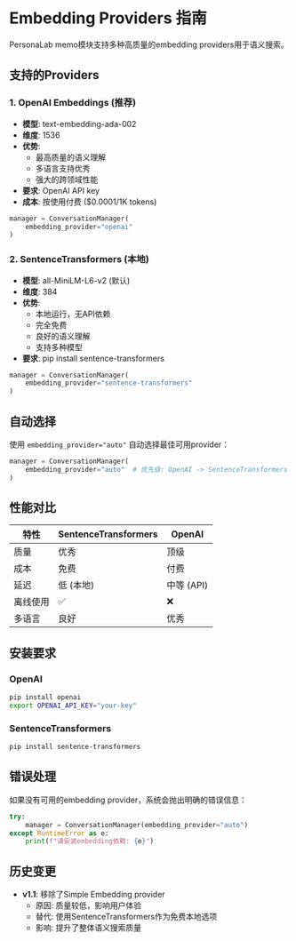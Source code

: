 # Embedding Providers 指南

PersonaLab memo模块支持多种高质量的embedding providers用于语义搜索。

## 支持的Providers

### 1. OpenAI Embeddings (推荐)
- **模型**: text-embedding-ada-002
- **维度**: 1536
- **优势**: 
  - 最高质量的语义理解
  - 多语言支持优秀
  - 强大的跨领域性能
- **要求**: OpenAI API key
- **成本**: 按使用付费 ($0.0001/1K tokens)

```python
manager = ConversationManager(
    embedding_provider="openai"
)
```

### 2. SentenceTransformers (本地)
- **模型**: all-MiniLM-L6-v2 (默认)
- **维度**: 384
- **优势**:
  - 本地运行，无API依赖
  - 完全免费
  - 良好的语义理解
  - 支持多种模型
- **要求**: pip install sentence-transformers

```python
manager = ConversationManager(
    embedding_provider="sentence-transformers"
)
```

## 自动选择

使用 `embedding_provider="auto"` 自动选择最佳可用provider：

```python
manager = ConversationManager(
    embedding_provider="auto"  # 优先级: OpenAI -> SentenceTransformers
)
```

## 性能对比

| 特性 | SentenceTransformers | OpenAI |
|------|---------------------|--------|
| 质量 | 优秀 | 顶级 |
| 成本 | 免费 | 付费 |
| 延迟 | 低 (本地) | 中等 (API) |
| 离线使用 | ✅ | ❌ |
| 多语言 | 良好 | 优秀 |

## 安装要求

### OpenAI
```bash
pip install openai
export OPENAI_API_KEY="your-key"
```

### SentenceTransformers
```bash
pip install sentence-transformers
```

## 错误处理

如果没有可用的embedding provider，系统会抛出明确的错误信息：

```python
try:
    manager = ConversationManager(embedding_provider="auto")
except RuntimeError as e:
    print(f"请安装embedding依赖: {e}")
```

## 历史变更

- **v1.1**: 移除了Simple Embedding provider
  - 原因: 质量较低，影响用户体验
  - 替代: 使用SentenceTransformers作为免费本地选项
  - 影响: 提升了整体语义搜索质量 